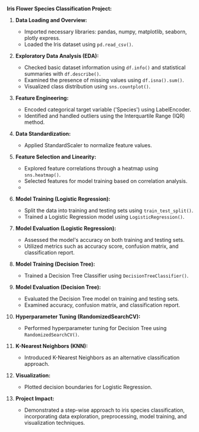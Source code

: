 **Iris Flower Species Classification Project:**

1. **Data Loading and Overview:**
   - Imported necessary libraries: pandas, numpy, matplotlib, seaborn, plotly express.
   - Loaded the Iris dataset using `pd.read_csv()`.

2. **Exploratory Data Analysis (EDA):**
   - Checked basic dataset information using `df.info()` and statistical summaries with `df.describe()`.
   - Examined the presence of missing values using `df.isna().sum()`.
   - Visualized class distribution using `sns.countplot()`.

3. **Feature Engineering:**
   - Encoded categorical target variable ('Species') using LabelEncoder.
   - Identified and handled outliers using the Interquartile Range (IQR) method.

4. **Data Standardization:**
   - Applied StandardScaler to normalize feature values.

5. **Feature Selection and Linearity:**
   - Explored feature correlations through a heatmap using `sns.heatmap()`.
   - Selected features for model training based on correlation analysis.
   - 

6. **Model Training (Logistic Regression):**
   - Split the data into training and testing sets using `train_test_split()`.
   - Trained a Logistic Regression model using `LogisticRegression()`.

7. **Model Evaluation (Logistic Regression):**
   - Assessed the model's accuracy on both training and testing sets.
   - Utilized metrics such as accuracy score, confusion matrix, and classification report.

8. **Model Training (Decision Tree):**
   - Trained a Decision Tree Classifier using `DecisionTreeClassifier()`.

9. **Model Evaluation (Decision Tree):**
   - Evaluated the Decision Tree model on training and testing sets.
   - Examined accuracy, confusion matrix, and classification report.

10. **Hyperparameter Tuning (RandomizedSearchCV):**
    - Performed hyperparameter tuning for Decision Tree using `RandomizedSearchCV()`.

11. **K-Nearest Neighbors (KNN):**
    - Introduced K-Nearest Neighbors as an alternative classification approach.

12. **Visualization:**
    - Plotted decision boundaries for Logistic Regression.

13. **Project Impact:**
    - Demonstrated a step-wise approach to iris species classification, incorporating data exploration, preprocessing, model training, and visualization techniques.
